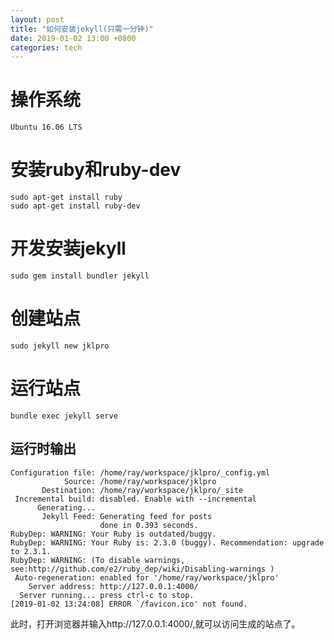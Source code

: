 ```yaml
---
layout: post
title: "如何安装jekyll(只需一分钟)"
date: 2019-01-02 13:00 +0800
categories: tech
---
```


# 操作系统
```
Ubuntu 16.06 LTS
```

# 安装ruby和ruby-dev
```
sudo apt-get install ruby
sudo apt-get install ruby-dev
```

# 开发安装jekyll
```
sudo gem install bundler jekyll
```

# 创建站点
```
sudo jekyll new jklpro
```

# 运行站点
```
bundle exec jekyll serve
```

## 运行时输出
```
Configuration file: /home/ray/workspace/jklpro/_config.yml
            Source: /home/ray/workspace/jklpro
       Destination: /home/ray/workspace/jklpro/_site
 Incremental build: disabled. Enable with --incremental
      Generating...
       Jekyll Feed: Generating feed for posts
                    done in 0.393 seconds.
RubyDep: WARNING: Your Ruby is outdated/buggy.
RubyDep: WARNING: Your Ruby is: 2.3.0 (buggy). Recommendation: upgrade to 2.3.1.
RubyDep: WARNING: (To disable warnings, see:http://github.com/e2/ruby_dep/wiki/Disabling-warnings )
 Auto-regeneration: enabled for '/home/ray/workspace/jklpro'
    Server address: http://127.0.0.1:4000/
  Server running... press ctrl-c to stop.
[2019-01-02 13:24:08] ERROR `/favicon.ico' not found.
```

此时，打开浏览器并输入http://127.0.0.1:4000/,就可以访问生成的站点了。
